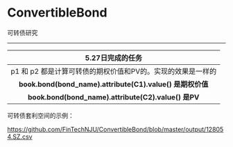 # ConvertibleBond
可转债研究

------



|                      5.27日完成的任务                       |
| :---------------------------------------------------------: |
| p1 和 p2 都是计算可转债的期权价值和PV的。实现的效果是一样的 |
|  **book.bond(bond_name).attribute(C1).value() 是期权价值**  |
|    **book.bond(bond_name).attribute(C2).value() 是PV**     |


可转债套利空间的示例：

https://github.com/FinTechNJU/ConvertibleBond/blob/master/output/128054.SZ.csv
